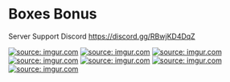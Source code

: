# Boxes Bonus
Server Support Discord 
https://discord.gg/RBwjKD4DqZ

<a href="https://imgur.com/RTGi8dN"><img src="https://i.imgur.com/RTGi8dN.png" title="source: imgur.com" /></a>
<a href="https://imgur.com/WR9zAh9"><img src="https://i.imgur.com/WR9zAh9.png" title="source: imgur.com" /></a>
<a href="https://imgur.com/zRkDq0b"><img src="https://i.imgur.com/zRkDq0b.png" title="source: imgur.com" /></a>
<a href="https://imgur.com/GlKOg39"><img src="https://i.imgur.com/GlKOg39.png" title="source: imgur.com" /></a>
<a href="https://imgur.com/L4ysA0q"><img src="https://i.imgur.com/L4ysA0q.png" title="source: imgur.com" /></a>
<a href="https://imgur.com/EQl48g1"><img src="https://i.imgur.com/EQl48g1.png" title="source: imgur.com" /></a>
<a href="https://imgur.com/BB5K0Ou"><img src="https://i.imgur.com/BB5K0Ou.png" title="source: imgur.com" /></a>
